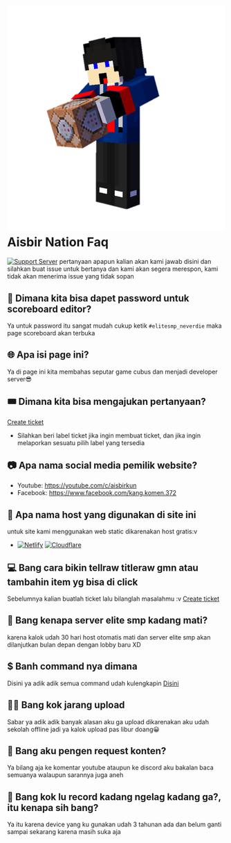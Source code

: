 # [![uh](https://raw.githubusercontent.com/aisbir/faq/master/20220127_203330.png)](https://aisbir-nation.xyz) Aisbir Nation Faq
[![Support Server](https://img.shields.io/discord/853807071677120552.svg?label=Discord&logo=Discord&colorB=7289da&style=for-the-badge)](https://discord.aisbir-nation.xyz)
pertanyaan apapun kalian akan kami jawab disini dan silahkan buat issue untuk bertanya dan kami akan segera merespon, kami tidak akan menerima issue yang tidak sopan
## 🔑 Dimana kita bisa dapet password untuk scoreboard editor?
Ya untuk password itu sangat mudah cukup ketik ```#elitesmp_neverdie``` maka page scoreboard akan terbuka
## 🌐 Apa isi page ini?
Ya di page ini kita membahas seputar game cubus dan menjadi developer server😎
## 🎟️ Dimana kita bisa mengajukan pertanyaan?
[Create ticket](https://github.com/aisbir/faq/issues/new?assignees=&labels=Ticket&template=ticket.md&title=New+ticket%21)
- Silahkan beri label ticket jika ingin membuat ticket, dan jika ingin melaporkan sesuatu pilih label yang tersedia
## 📷 Apa nama social media pemilik website?
- Youtube: https://youtube.com/c/aisbirkun
- Facebook: https://www.facebook.com/kang.komen.372
## 🏥 Apa nama host yang digunakan di site ini
untuk site kami menggunakan web static dikarenakan host gratis:v
- [![Netlify](https://img.shields.io/badge/netlify-%23000000.svg?style=for-the-badge&logo=netlify&logoColor=#00C7B7)](https://netlify.com) [![Cloudflare](https://img.shields.io/badge/Cloudflare-F38020?style=for-the-badge&logo=Cloudflare&logoColor=white)](https://pages.cloudflare.com/)
## 💻 Bang cara bikin tellraw titleraw gmn atau tambahin item yg bisa di click
Sebelumnya kalian buatlah ticket lalu bilanglah masalahmu :v [Create ticket](https://github.com/aisbir/faq/issues/new?assignees=&labels=Ticket&template=ticket.md&title=New+ticket%21)
## 🎁 Bang kenapa server elite smp kadang mati?
karena kalok udah 30 hari host otomatis mati dan server elite smp akan dilanjutkan bulan depan dengan lobby baru XD
## $ Banh command nya dimana
Disini ya adik adik semua command udah kulengkapin [Disini](https://aisbir-nation.xyz/command)
## 🤨📸 Bang kok jarang upload
Sabar ya adik adik banyak alasan aku ga upload dikarenakan aku udah sekolah offline jadi ya kalok upload pas libur doang😀
## 💫 Bang aku pengen request konten?
Ya bilang aja ke komentar youtube ataupun ke discord aku bakalan baca semuanya walaupun sarannya juga aneh
## 👀 Bang kok lu record kadang ngelag kadang ga?, itu kenapa sih bang?
Ya itu karena device yang ku gunakan udah 3 tahunan ada dan belum ganti sampai sekarang karena masih suka aja
